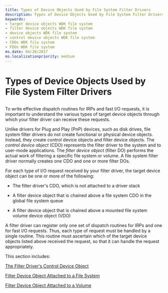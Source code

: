 ```yaml
---
title: Types of Device Objects Used by File System Filter Drivers
description: Types of Device Objects Used by File System Filter Drivers
keywords:
- target device objects WDK file system
- filter device objects WDK file system
- device objects WDK file system
- control device objects WDK file system
- CDOs WDK file system
- FDOs WDK file system
ms.date: 04/20/2017
ms.localizationpriority: medium
---
```


# Types of Device Objects Used by File System Filter Drivers


## <span id="ddk_types_of_file_system_filter_driver_device_objects_if"></span><span id="DDK_TYPES_OF_FILE_SYSTEM_FILTER_DRIVER_DEVICE_OBJECTS_IF"></span>


To write effective dispatch routines for IRPs and fast I/O requests, it is important to understand the various types of target device objects through which your filter driver can receive these requests.

Unlike drivers for Plug and Play (PnP) devices, such as disk drives, file system filter drivers do not create functional or physical device objects. Instead, they create control device objects and filter device objects. The *control device object* (CDO) represents the filter driver to the system and to user-mode applications. The *filter device object* (filter DO) performs the actual work of filtering a specific file system or volume. A file system filter driver normally creates one CDO and one or more filter DOs.

For each type of I/O request received by your filter driver, the target device object can be one or more of the following:

-   The filter driver's CDO, which is not attached to a driver stack

-   A filter device object that is chained above a file system CDO in the global file system queue

-   A filter device object that is chained above a mounted file system volume device object (VDO)

A filter driver can register only one set of dispatch routines for IRPs and one for fast I/O requests. Thus, each type of request must be handled by a single routine. This routine must ascertain which of the target device objects listed above received the request, so that it can handle the request appropriately.

This section includes:

[The Filter Driver's Control Device Object](the-filter-driver-s-control-device-object.md)

[Filter Device Object Attached to a File System](filter-device-object-attached-to-a-file-system.md)

[Filter Device Object Attached to a Volume](filter-device-object-attached-to-a-volume.md)

 

 




